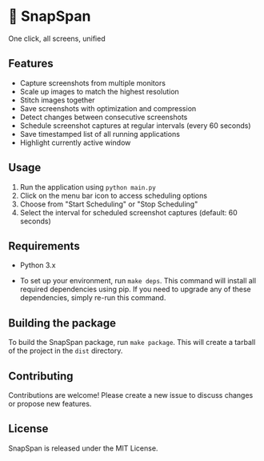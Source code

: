 # 📸 SnapSpan

One click, all screens, unified

## Features

- Capture screenshots from multiple monitors
- Scale up images to match the highest resolution
- Stitch images together
- Save screenshots with optimization and compression
- Detect changes between consecutive screenshots
- Schedule screenshot captures at regular intervals (every 60 seconds)
- Save timestamped list of all running applications
- Highlight currently active window

## Usage

1. Run the application using `python main.py`
2. Click on the menu bar icon to access scheduling options
3. Choose from "Start Scheduling" or "Stop Scheduling"
4. Select the interval for scheduled screenshot captures (default: 60 seconds)

## Requirements

- Python 3.x

- To set up your environment, run `make deps`.
This command will install all required dependencies using pip.
If you need to upgrade any of these dependencies, simply re-run this command.

## Building the package

To build the SnapSpan package, run `make package`.
This will create a tarball of the project in the `dist` directory.

## Contributing

Contributions are welcome! Please create a new issue to discuss changes or propose new features.

## License

SnapSpan is released under the MIT License.
